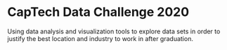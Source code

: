 # CapTech Data Challenge 2020
 Using data analysis and visualization tools to explore data sets in order to justify the best location and industry to work in after graduation. 
